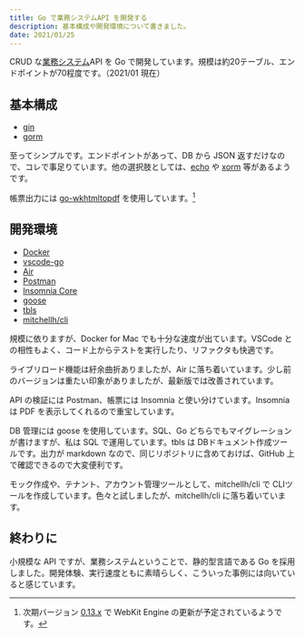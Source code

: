 ```yaml
---
title: Go で業務システムAPI を開発する
description: 基本構成や開発環境について書きました。
date: 2021/01/25
---
```


CRUD な[業務システム](/articles/20201230_2021/#construction-ledger)API を Go で開発しています。規模は約20テーブル、エンドポイントが70程度です。（2021/01 現在）

## 基本構成

- [gin](https://gin-gonic.com/)
- [gorm](https://gorm.io/)

至ってシンプルです。エンドポイントがあって、DB から JSON 返すだけなので、コレで事足りています。他の選択肢としては、[echo](https://echo.labstack.com/) や [xorm](https://xorm.io/) 等があるようです。

帳票出力には [go-wkhtmltopdf](https://github.com/SebastiaanKlippert/go-wkhtmltopdf) を使用しています。[^1]

## 開発環境

- [Docker](https://hub.docker.com/_/golang)
- [vscode-go](https://github.com/golang/vscode-go)
- [Air](https://github.com/cosmtrek/air)
- [Postman](https://www.postman.com/)
- [Insomnia Core](https://insomnia.rest/)
- [goose](https://bitbucket.org/liamstask/goose)
- [tbls](https://github.com/k1LoW/tbls)
- [mitchellh/cli](https://github.com/mitchellh/cli)

規模に依りますが、Docker for Mac でも十分な速度が出ています。VSCode との相性もよく、コード上からテストを実行したり、リファクタも快適です。

ライブリロード機能は紆余曲折ありましたが、Air に落ち着いています。少し前のバージョンは重たい印象がありましたが、最新版では改善されています。

API の検証には Postman、帳票には Insomnia と使い分けています。Insomnia は PDF を表示してくれるので重宝しています。

DB 管理には goose を使用しています。SQL、Go どちらでもマイグレーションが書けますが、私は SQL で運用しています。tbls は DBドキュメント作成ツールです。出力が markdown なので、同じリポジトリに含めておけば、GitHub 上で確認できるので大変便利です。

モック作成や、テナント、アカウント管理ツールとして、mitchellh/cli で CLIツールを作成しています。色々と試しましたが、mitchellh/cli に落ち着いています。

<article-img src="/articles/images/20210125_1.jpg" title="Insomnia で 帳票出力の確認" width="1024" height="632"></article-img>

## 終わりに

小規模な API ですが、業務システムということで、静的型言語である Go を採用しました。開発体験、実行速度ともに素晴らしく、こういった事例には向いていると感じています。

[^1]: 次期バージョン [0.13.x](https://github.com/wkhtmltopdf/wkhtmltopdf/milestone/5) で WebKit Engine の更新が予定されているようです。
